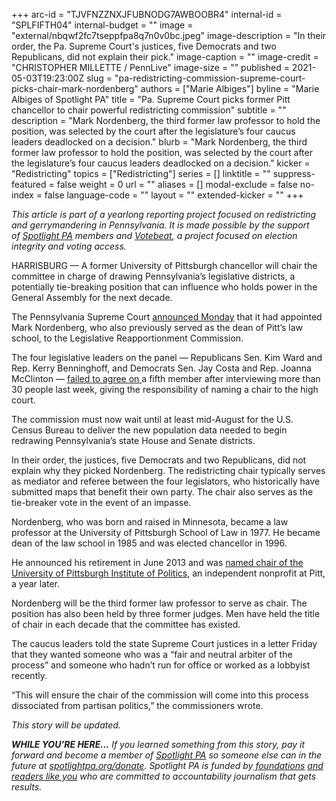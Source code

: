 +++
arc-id = "TJVFNZZNXJFUBNODG7AWBOOBR4"
internal-id = "SPLFIFTH04"
internal-budget = ""
image = "external/nbqwf2fc7tseppfpa8q7n0v0bc.jpeg"
image-description = "In their order, the Pa. Supreme Court's justices, five Democrats and two Republicans, did not explain their pick."
image-caption = ""
image-credit = "CHRISTOPHER MILLETTE / PennLive"
image-size = ""
published = 2021-05-03T19:23:00Z
slug = "pa-redistricting-commission-supreme-court-picks-chair-mark-nordenberg"
authors = ["Marie Albiges"]
byline = "Marie Albiges of Spotlight PA"
title = "Pa. Supreme Court picks former Pitt chancellor to chair powerful redistricting commission"
subtitle = ""
description = "Mark Nordenberg, the third former law professor to hold the position, was selected by the court after the legislature’s four caucus leaders deadlocked on a decision."
blurb = "Mark Nordenberg, the third former law professor to hold the position, was selected by the court after the legislature’s four caucus leaders deadlocked on a decision."
kicker = "Redistricting"
topics = ["Redistricting"]
series = []
linktitle = ""
suppress-featured = false
weight = 0
url = ""
aliases = []
modal-exclude = false
no-index = false
language-code = ""
layout = ""
extended-kicker = ""
+++

<i>This article is part of a yearlong reporting project focused on redistricting and gerrymandering in Pennsylvania. It is made possible by the support of&nbsp;</i><a href="https://www.spotlightpa.org/"><i>Spotlight PA</i></a><i>&nbsp;members and&nbsp;</i><a href="https://votebeat.org/"><i>Votebeat</i></a><i>, a project focused on election integrity and voting access.</i>

HARRISBURG — A former University of Pittsburgh chancellor will chair the committee in charge of drawing Pennsylvania’s legislative districts, a potentially tie-breaking position that can influence who holds power in the General Assembly for the next decade.

The Pennsylvania Supreme Court <a href="http://www.pacourts.us/assets/opinions/Supreme/out/Order%20Entered%20-%20104765239134335172.pdf?cb=1">announced Monday</a> that it had appointed Mark Nordenberg, who also previously served as the dean of Pitt’s law school, to the Legislative Reapportionment Commission.

The four legislative leaders on the panel — Republicans Sen. Kim Ward and Rep. Kerry Benninghoff, and Democrats Sen. Jay Costa and Rep. Joanna McClinton — <a href="https://www.spotlightpa.org/news/2021/04/pa-supreme-court-redistricting-chair-democrats-republicans-agreement/">failed to agree on </a>a fifth member after interviewing more than 30 people last week, giving the responsibility of naming a chair to the high court.

<script src="https://www.spotlightpa.org/embed.js" async></script><div data-spl-embed-version="1" data-spl-src="https://www.spotlightpa.org/embeds/newsletter/"></div>

The commission must now wait until at least mid-August for the U.S. Census Bureau to deliver the new population data needed to begin redrawing Pennsylvania’s state House and Senate districts.

In their order, the justices, five Democrats and two Republicans, did not explain why they picked Nordenberg. The redistricting chair typically serves as mediator and referee between the four legislators, who historically have submitted maps that benefit their own party. The chair also serves as the tie-breaker vote in the event of an impasse.

Nordenberg, who was born and raised in Minnesota, became a law professor at the University of Pittsburgh School of Law in 1977. He became dean of the law school in 1985 and was elected chancellor in 1996.

He announced his retirement in June 2013 and was <a href="https://archive.triblive.com/news/nordenberg-to-chair-pitts-institute-of-politics/">named chair of the University of Pittsburgh Institute of Politics</a>, an independent nonprofit at Pitt, a year later.

<script src="https://www.spotlightpa.org/embed.js" async></script><div data-spl-embed-version="1" data-spl-src="https://www.spotlightpa.org/embeds/donate/?teaser_text=If%20you%20learned%20something%2C%20pay%20it%20forward%20and%20become%20a%20member%20of%20Spotlight%20PA%20so%20someone%20else%20can%20in%20the%20future.%20%3Cb%3EFor%20a%20limited%20time%20only%2C%20all%20contributions%20will%20be%20matched%20dollar-for-dollar%20up%20to%20%2415%2C000.%3C%2Fb%3E"></div>


Nordenberg will be the third former law professor to serve as chair. The position has also been held by three former judges. Men have held the title of chair in each decade that the committee has existed.

The caucus leaders told the state Supreme Court justices in a letter Friday that they wanted someone who was a “fair and neutral arbiter of the process” and someone who hadn’t run for office or worked as a lobbyist recently.

“This will ensure the chair of the commission will come into this process dissociated from partisan politics,” the commissioners wrote.

<i>This story will be updated.</i>

<i><b>WHILE YOU’RE HERE...</b></i><i> If you learned something from this story, pay it forward and become a member of </i><a href="https://www.spotlightpa.org/"><i>Spotlight PA</i></a><i> so someone else can in the future at </i><a href="http://spotlightpa.org/donate"><i>spotlightpa.org/donate</i></a><i>. Spotlight PA is funded by</i><a href="https://www.spotlightpa.org/support"><i> foundations</i></a><i> </i><a href="https://www.spotlightpa.org/support"><i>and readers like you</i></a><i> who are committed to accountability journalism that gets results.</i>
